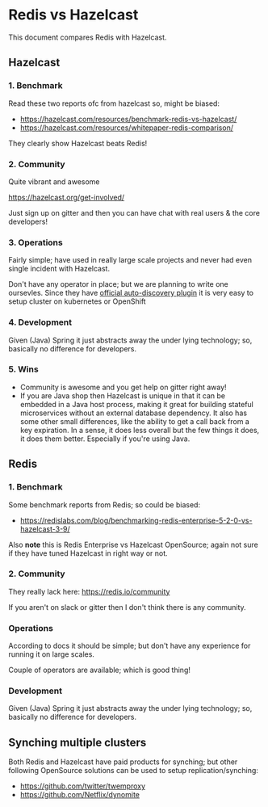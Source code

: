 # Redis vs Hazelcast

This document compares Redis with Hazelcast.

## Hazelcast

### 1. Benchmark

Read these two reports ofc from hazelcast so, might be biased:

- https://hazelcast.com/resources/benchmark-redis-vs-hazelcast/
- https://hazelcast.com/resources/whitepaper-redis-comparison/

They clearly show Hazelcast beats Redis!

### 2. Community

Quite vibrant and awesome

https://hazelcast.org/get-involved/

Just sign up on gitter and then you can have chat with real users & the core developers!

### 3. Operations

Fairly simple; have used in really large scale projects and never had even single incident with Hazelcast.

Don't have any operator in place; but we are planning to write one oursevles. Since they have [official auto-discovery plugin](https://github.com/hazelcast/hazelcast-kubernetes) 
it is very easy to setup cluster on kubernetes or OpenShift 

### 4. Development

Given (Java) Spring it just abstracts away the under lying technology; so, basically no difference for developers.

### 5. Wins

- Community is awesome and you get help on gitter right away!
- If you are Java shop then Hazelcast is unique in that it can be embedded in a Java host process, making it great for building stateful microservices without an external database dependency. It also has some other small differences, like the ability to get a call back from a key expiration. In a sense, it does less overall but the few things it does, it does them better. Especially if you're using Java.

## Redis

### 1. Benchmark

Some benchmark reports from Redis; so could be biased:

- https://redislabs.com/blog/benchmarking-redis-enterprise-5-2-0-vs-hazelcast-3-9/

Also **note** this is Redis Enterprise vs Hazelcast OpenSource; again not sure if they have tuned Hazelcast in right way or not.

### 2. Community

They really lack here: https://redis.io/community

If you aren't on slack or gitter then I don't think there is any community.

### Operations

According to docs it should be simple; but don't have any experience for running it on large scales.

Couple of operators are available; which is good thing!

### Development

Given (Java) Spring it just abstracts away the under lying technology; so, basically no difference for developers.

## Synching multiple clusters

Both Redis and Hazelcast have paid products for synching; but other following OpenSource solutions can be used to setup replication/synching:

- https://github.com/twitter/twemproxy
- https://github.com/Netflix/dynomite
